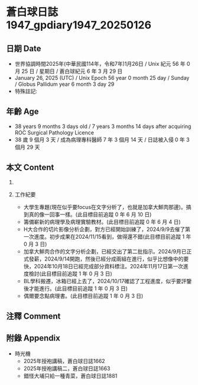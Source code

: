 [_metadata_:encoding]: - "utf-8"
[_metadata_:language]: - "zh-Hant-TW"
[_metadata_:fileformat]: - "markdown"
[_metadata_:MIME_type]: - "text/plain"
[_metadata_:markdown_version]: - "commonmark version 0.30"
[_metadata_:markdown_spec]: - "https://spec.commonmark.org/0.30/"

# 蒼白球日誌1947_gpdiary1947_20250126 #

## 日期 Date ##

* 世界協調時間2025年(中華民國114年，令和7年)1月26日 / Unix 紀元 56 年 0 月 25 日 / 星期日 / 蒼白球紀元 6 年 3 月 29 日
* January 26, 2025 (UTC) / Unix Epoch 56 year 0 month 25 day / Sunday / Globus Pallidum year 6 month 3 day 29
* 特殊註記:

## 年齡 Age ##

* 38 years 9 months 3 days old / 7 years 3 months 14 days after acquiring ROC Surgical Pathology Licence
* 38 歲 9 個月 3 天 / 成為病理專科醫師 7 年 3 個月 14 天 / 日誌被入侵 0 年 3 個月 29 天

## 本文 Content ##

1. 

2. 工作紀要

    - 大學生專題(現在似乎要focus在文字分析了，也就是加拿大鮮肉那邊)。搞到真的像一回事一樣。(此目標目前追蹤 0 年 6 月 10 日)
    - 籌備嶄新的病理學及病理實驗教材。(此目標目前追蹤 0 年 6 月 4 日)
    - H大合作的切片影像分析企劃，對方已經開始訓練了，2024/9/9去催了第一次進度。初步成果在2024/11/15看到，做得還不錯(此目標目前追蹤 1 年 0 月 3 日)
    - 加拿大鮮肉合作的文字分析企劃，已經交出了第二批指示。2024/9月已正式發薪，2024/9/14開跑，然後已經分成兩組在進行，似乎比想像中的要快，2024年10月18日已經完成部分資料標注。2024年11月17日第一次進度檢討(此目標目前追蹤 1 年 0 月 3 日)
    - BL學科搬遷，冰箱已經上去了，2024/10/17確認了工程進度，似乎要評鑒後才能進行。(此目標目前追蹤 1 年 0 月 3 日)
    - 偶爾要念點病理書。(此目標目前追蹤 1 年 0 月 3 日)

## 注釋 Comment ##


## 附錄 Appendix ##

* 時光機
    - 2025年授袍講稿，蒼白球日誌1662
    - 2025年授袍講稿二，蒼白球日誌1663
    - 錯怪大埔只給一種青菜，蒼白球日誌1881
